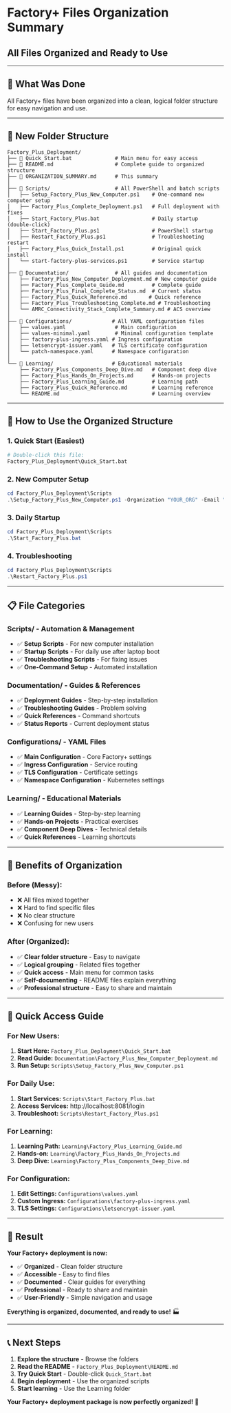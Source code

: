 # Factory+ Files Organization Summary
## All Files Organized and Ready to Use

---

## 🎯 **What Was Done**

All Factory+ files have been organized into a clean, logical folder structure for easy navigation and use.

---

## 📁 **New Folder Structure**

```
Factory_Plus_Deployment/
├── 📄 Quick_Start.bat              # Main menu for easy access
├── 📄 README.md                    # Complete guide to organized structure
├── 📄 ORGANIZATION_SUMMARY.md      # This summary
│
├── 📁 Scripts/                     # All PowerShell and batch scripts
│   ├── Setup_Factory_Plus_New_Computer.ps1    # One-command new computer setup
│   ├── Factory_Plus_Complete_Deployment.ps1   # Full deployment with fixes
│   ├── Start_Factory_Plus.bat                 # Daily startup (double-click)
│   ├── Start_Factory_Plus.ps1                 # PowerShell startup
│   ├── Restart_Factory_Plus.ps1               # Troubleshooting restart
│   ├── Factory_Plus_Quick_Install.ps1         # Original quick install
│   └── start-factory-plus-services.ps1        # Service startup
│
├── 📁 Documentation/               # All guides and documentation
│   ├── Factory_Plus_New_Computer_Deployment.md # New computer guide
│   ├── Factory_Plus_Complete_Guide.md         # Complete guide
│   ├── Factory_Plus_Final_Complete_Status.md  # Current status
│   ├── Factory_Plus_Quick_Reference.md       # Quick reference
│   ├── Factory_Plus_Troubleshooting_Complete.md # Troubleshooting
│   └── AMRC_Connectivity_Stack_Complete_Summary.md # ACS overview
│
├── 📁 Configurations/             # All YAML configuration files
│   ├── values.yaml                # Main configuration
│   ├── values-minimal.yaml        # Minimal configuration template
│   ├── factory-plus-ingress.yaml # Ingress configuration
│   ├── letsencrypt-issuer.yaml   # TLS certificate configuration
│   └── patch-namespace.yaml      # Namespace configuration
│
└── 📁 Learning/                   # Educational materials
    ├── Factory_Plus_Components_Deep_Dive.md   # Component deep dive
    ├── Factory_Plus_Hands_On_Projects.md      # Hands-on projects
    ├── Factory_Plus_Learning_Guide.md         # Learning path
    ├── Factory_Plus_Quick_Reference.md        # Learning reference
    └── README.md                              # Learning overview
```

---

## 🚀 **How to Use the Organized Structure**

### **1. Quick Start (Easiest)**
```bash
# Double-click this file:
Factory_Plus_Deployment\Quick_Start.bat
```

### **2. New Computer Setup**
```powershell
cd Factory_Plus_Deployment\Scripts
.\Setup_Factory_Plus_New_Computer.ps1 -Organization "YOUR_ORG" -Email "your-email@domain.com"
```

### **3. Daily Startup**
```powershell
cd Factory_Plus_Deployment\Scripts
.\Start_Factory_Plus.bat
```

### **4. Troubleshooting**
```powershell
cd Factory_Plus_Deployment\Scripts
.\Restart_Factory_Plus.ps1
```

---

## 📋 **File Categories**

### **Scripts/ - Automation & Management**
- ✅ **Setup Scripts** - For new computer installation
- ✅ **Startup Scripts** - For daily use after laptop boot
- ✅ **Troubleshooting Scripts** - For fixing issues
- ✅ **One-Command Setup** - Automated installation

### **Documentation/ - Guides & References**
- ✅ **Deployment Guides** - Step-by-step installation
- ✅ **Troubleshooting Guides** - Problem solving
- ✅ **Quick References** - Command shortcuts
- ✅ **Status Reports** - Current deployment status

### **Configurations/ - YAML Files**
- ✅ **Main Configuration** - Core Factory+ settings
- ✅ **Ingress Configuration** - Service routing
- ✅ **TLS Configuration** - Certificate settings
- ✅ **Namespace Configuration** - Kubernetes settings

### **Learning/ - Educational Materials**
- ✅ **Learning Guides** - Step-by-step learning
- ✅ **Hands-on Projects** - Practical exercises
- ✅ **Component Deep Dives** - Technical details
- ✅ **Quick References** - Learning shortcuts

---

## 🎯 **Benefits of Organization**

### **Before (Messy):**
- ❌ All files mixed together
- ❌ Hard to find specific files
- ❌ No clear structure
- ❌ Confusing for new users

### **After (Organized):**
- ✅ **Clear folder structure** - Easy to navigate
- ✅ **Logical grouping** - Related files together
- ✅ **Quick access** - Main menu for common tasks
- ✅ **Self-documenting** - README files explain everything
- ✅ **Professional structure** - Easy to share and maintain

---

## 🔧 **Quick Access Guide**

### **For New Users:**
1. **Start Here:** `Factory_Plus_Deployment\Quick_Start.bat`
2. **Read Guide:** `Documentation\Factory_Plus_New_Computer_Deployment.md`
3. **Run Setup:** `Scripts\Setup_Factory_Plus_New_Computer.ps1`

### **For Daily Use:**
1. **Start Services:** `Scripts\Start_Factory_Plus.bat`
2. **Access Services:** http://localhost:8081/login
3. **Troubleshoot:** `Scripts\Restart_Factory_Plus.ps1`

### **For Learning:**
1. **Learning Path:** `Learning\Factory_Plus_Learning_Guide.md`
2. **Hands-on:** `Learning\Factory_Plus_Hands_On_Projects.md`
3. **Deep Dive:** `Learning\Factory_Plus_Components_Deep_Dive.md`

### **For Configuration:**
1. **Edit Settings:** `Configurations\values.yaml`
2. **Custom Ingress:** `Configurations\factory-plus-ingress.yaml`
3. **TLS Settings:** `Configurations\letsencrypt-issuer.yaml`

---

## 🎉 **Result**

**Your Factory+ deployment is now:**
- ✅ **Organized** - Clean folder structure
- ✅ **Accessible** - Easy to find files
- ✅ **Documented** - Clear guides for everything
- ✅ **Professional** - Ready to share and maintain
- ✅ **User-Friendly** - Simple navigation and usage

**Everything is organized, documented, and ready to use!** 🏭

---

## 📞 **Next Steps**

1. **Explore the structure** - Browse the folders
2. **Read the README** - `Factory_Plus_Deployment\README.md`
3. **Try Quick Start** - Double-click `Quick_Start.bat`
4. **Begin deployment** - Use the organized scripts
5. **Start learning** - Use the Learning folder

**Your Factory+ deployment package is now perfectly organized!** 🚀
